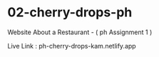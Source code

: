 # 02-cherry-drops-ph
Website About a Restaurant - ( ph Assignment 1 )


Live Link : ph-cherry-drops-kam.netlify.app
